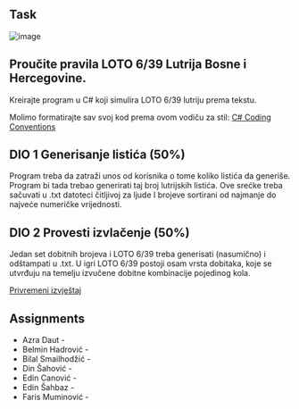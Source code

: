 ## Task

![image](https://user-images.githubusercontent.com/47791892/233772151-ec8d2971-16da-4055-b0b1-2f707b2c6f04.png)

## Proučite pravila LOTO 6/39 Lutrija Bosne i Hercegovine.
Kreirajte program u C# koji simulira LOTO 6/39 lutriju prema tekstu.

Molimo formatirajte sav svoj kod prema ovom vodiču za stil:
[C# Coding Conventions](https://learn.microsoft.com/en-us/dotnet/csharp/fundamentals/coding-style/coding-conventions)

## DIO 1 Generisanje listića (50%)
Program treba da zatraži unos od korisnika o tome koliko listića da generiše. Program bi tada trebao generirati taj broj lutrijskih listića. Ove srećke treba sačuvati u .txt datoteci čitljivoj za ljude I brojeve sortirani od najmanje do najveće numeričke vrijednosti.

## DIO 2 Provesti izvlačenje (50%)
Jedan set dobitnih brojeva i LOTO 6/39 treba generisati (nasumično) i odštampati u .txt. 
U igri LOTO 6/39 postoji osam vrsta dobitaka, koje se utvrđuju na temelju izvučene dobitne kombinacije pojedinog kola.

[Privremeni izvještaj](https://www.lutrijabih.ba/igre/loto-639/privremeni-izvjestaj/)

## Assignments
* Azra Daut - 
* Belmin Hadrović - 
* Bilal Smailhodžić - 
* Din Šahović - 
* Edin Canović - 
* Edin Šahbaz - 
* Faris Muminović - 
